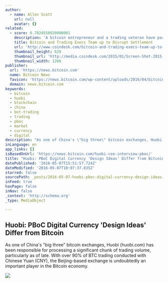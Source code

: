 ```yaml
---
author:
  - name: Allen Scott
    url: null
    avatar: {}
related:
  - score: 0.7824558020000001
    description: 'A bitcoin entrepreneur and a trading veteran have partnered on a blockchain project that aims to streamline the way assets are exchanged. SETL will use its blockchain, which is "akin to proof-of-stake", to let market participants cut out the web of intermediaries in the post-trade system, saving them time and money.'
    title: Bitcoin and Trading Execs Team up to Disrupt Settlement
    url: 'http://www.coindesk.com/bitcoin-and-trading-execs-team-up-to-disrupt-settlement/'
    thumbnail_height: 629
    thumbnail_url: 'http://media.coindesk.com/2015/01/Screen-Shot-2015-01-13-at-2.40.15-PM.png'
    thumbnail_width: 1266
publisher:
  url: 'https://news.bitcoin.com'
  name: Bitcoin News
  favicon: 'https://news.bitcoin.com/wp-content/uploads/2016/04/bitcoin_fav.png'
  domain: news.bitcoin.com
keywords:
  - bitcoin
  - huobi
  - blockchain
  - china
  - bot-trading
  - trading
  - pboc
  - market
  - currency
  - digital
description: "As one of China's \"big three\" bitcoin exchanges, Huobi (huobi.com) has been responsible for processing a significant chunk of trading volume, particularly as of late. With over 90% of BTC trading conducted with Chinese Yuan (CNY), the Beijing-based exchange is undoubtedly an important player in the Bitcoin economy."
inLanguage: en
app_links: []
isBasedOnUrl: 'https://news.bitcoin.com/huobi-ceo-interview-pboc/'
title: "Huobi: PBoC Digital Currency 'Design Ideas' Differ from Bitcoin"
datePublished: '2016-05-07T15:51:57.724Z'
dateModified: '2016-05-07T10:07:37.835Z'
starred: false
sourcePath: _posts/2016-05-07-huobi-pboc-digital-currency-design-ideas-differ-from-bitc.md
inFeed: true
hasPage: false
inNav: false
_context: 'http://schema.org'
_type: MediaObject

---
```

<article style=""><h1>Huobi: PBoC Digital Currency 'Design Ideas' Differ from Bitcoin</h1><p>As one of China's "big three" bitcoin exchanges, Huobi (huobi.com) has been responsible for processing a significant chunk of trading volume, particularly as of late. With over 90% of BTC trading conducted with Chinese Yuan (CNY), the Beijing-based exchange is undoubtedly an important player in the Bitcoin economy.</p><img src="https://news.bitcoin.com/wp-content/uploads/2016/05/leon-li.png" /></article>